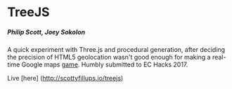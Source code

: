 # TreeJS

##### Philip Scott, Joey Sokolon

A quick experiment with Three.js and procedural generation, after deciding the precision of HTML5 geolocation wasn't good enough for making a real-time Google maps [game](https://github.com/ScottyFillups/ECHacks2017-attempt1). Humbly submitted to EC Hacks 2017.

Live [here] (http://scottyfillups.io/treejs)
